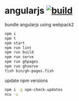 # angularjs [![build](https://travis-ci.org/daggerok/angularjs.svg?branch=master)](https://travis-ci.org/daggerok/angularjs)

bundle angularjs using webpack2

```bash
npm i
npm t
npm start
npm run lint
npm run build
npm run serve
npm run ghpages
npm run ghserve
fish bin/gh-pages.fish
```


update npm versions

```bash
npm i -g npm-check-updates
ncu -u
```
